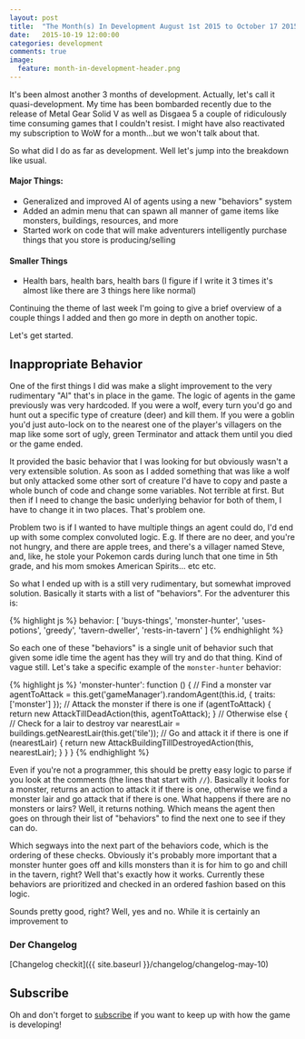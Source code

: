```yaml
---
layout: post
title:  "The Month(s) In Development August 1st 2015 to October 17 2015"
date:   2015-10-19 12:00:00
categories: development
comments: true
image:
  feature: month-in-development-header.png
---
```


It's been almost another 3 months of development. Actually, let's call it quasi-development. My time has been bombarded recently due to the release of Metal Gear Solid V as well as Disgaea 5 a couple of ridiculously time consuming games that I couldn't resist. I might have also reactivated my subscription to WoW for a month...but we won't talk about that.

So what did I do as far as development. Well let's jump into the breakdown like usual.

#### Major Things:

* Generalized and improved AI of agents using a new "behaviors" system
* Added an admin menu that can spawn all manner of game items like monsters, buildings, resources, and more
* Started work on code that will make adventurers intelligently purchase things that you store is producing/selling

#### Smaller Things

* Health bars, health bars, health bars (I figure if I write it 3 times it's almost like there are 3 things here like normal)

Continuing the theme of last week I'm going to give a brief overview of a couple things I added and then go more in depth on another topic.

Let's get started.

## Inappropriate Behavior

One of the first things I did was make a slight improvement to the very rudimentary "AI" that's in place in the game. The logic of agents in the game previously was very hardcoded. If you were a wolf, every turn you'd go and hunt out a specific type of creature (deer) and kill them. If you were a goblin you'd just auto-lock on to the nearest one of the player's villagers on the map like some sort of ugly, green Terminator and attack them until you died or the game ended.

It provided the basic behavior that I was looking for but obviously wasn't a very extensible solution. As soon as I added something that was like a wolf but only attacked some other sort of creature I'd have to copy and paste a whole bunch of code and change some variables. Not terrible at first. But then if I need to change the basic underlying behavior for both of them, I have to change it in two places. That's problem one.

Problem two is if I wanted to have multiple things an agent could do, I'd end up with some complex convoluted logic. E.g. If there are no deer, and you're not hungry, and there are apple trees, and there's a villager named Steve, and, like, he stole your Pokemon cards during lunch that one time in 5th grade, and his mom smokes American Spirits... etc etc.

So what I ended up with is a still very rudimentary, but somewhat improved solution. Basically it starts with a list of "behaviors". For the adventurer this is:

{% highlight js %}
behavior: [
	'buys-things',
	'monster-hunter',
	'uses-potions',
	'greedy',
	'tavern-dweller',
	'rests-in-tavern'
]
{% endhighlight %}

So each one of these "behaviors" is a single unit of behavior such that given some idle time the agent has they will try and do that thing. Kind of vague still. Let's take a specific example of the `monster-hunter` behavior:

{% highlight js %}
'monster-hunter': function () {
	// Find a monster
	var agentToAttack = this.get('gameManager').randomAgent(this.id, {
		traits: ['monster']
	});
	// Attack the monster if there is one
	if (agentToAttack) {
		return new AttackTillDeadAction(this, agentToAttack);
	}
	// Otherwise
	else {
		// Check for a lair to destroy
		var nearestLair = buildings.getNearestLair(this.get('tile'));
		// Go and attack it if there is one
		if (nearestLair) {
			return new AttackBuildingTillDestroyedAction(this, nearestLair);
		}
	}
}
{% endhighlight %}

Even if you're not a programmer, this should be pretty easy logic to parse if you look at the comments (the lines that start with `//`). Basically it looks for a monster, returns an action to attack it if there is one, otherwise we find a monster lair and go attack that if there is one. What happens if there are no monsters or lairs? Well, it returns nothing. Which means the agent then goes on through their list of "behaviors" to find the next one to see if they can do.

Which segways into the next part of the behaviors code, which is the ordering of these checks. Obviously it's probably more important that a monster hunter goes off and kills monsters than it is for him to go and chill in the tavern, right? Well that's exactly how it works. Currently these behaviors are prioritized and checked in an ordered fashion based on this logic.

Sounds pretty good, right? Well, yes and no. While it is certainly an improvement to 


### Der Changelog

[Changelog checkit]({{ site.baseurl }}/changelog/changelog-may-10)

## Subscribe

Oh and don't forget to <a href="/ripple/subscribe">subscribe</a> if you want to keep up with how the game is developing!
